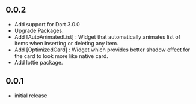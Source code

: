 ## 0.0.2
- Add support for Dart 3.0.0 
- Upgrade Packages.
- Add [AutoAnimatedList] : Widget that automatically animates list of items when inserting or deleting any item.
- Add [OptimizedCard] : Widget which provides better shadow effect for the card to look more like native card.
- Add lottie package. 

## 0.0.1
- initial release